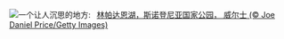 ![](https://www.bing.com/th?id=OHR.LlanberisSnowdoniaSunset_ZH-CN6682238671_UHD.jpg&w=1000)一个让人沉思的地方:&nbsp;&ensp;[林帕达恩湖，斯诺登尼亚国家公园， 威尔士 (© Joe Daniel Price/Getty Images)](https://www.bing.com/th?id=OHR.LlanberisSnowdoniaSunset_ZH-CN6682238671_UHD.jpg)
<br><br/>

